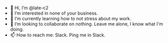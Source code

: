 - 👋 Hi, I’m @late-c2
- 👀 I’m interested in none of your business.
- 🌱 I’m currently learning how to not stress about my work.
- 💞️ I’m looking to collaborate on nothing. Leave me alone, I know what I'm doing.
- 📫 How to reach me: Slack. Ping me in Slack.

<!---
late-c2/late-c2 is a ✨ special ✨ repository because its `README.md` (this file) appears on your GitHub profile.
You can click the Preview link to take a look at your changes.
--->
